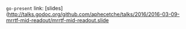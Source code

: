 
`go-present` link: [slides](http://talks.godoc.org/github.com/aphecetche/talks/2016/2016-03-09-mrrtf-mid-readout/mrrtf-mid-readout.slide
  
